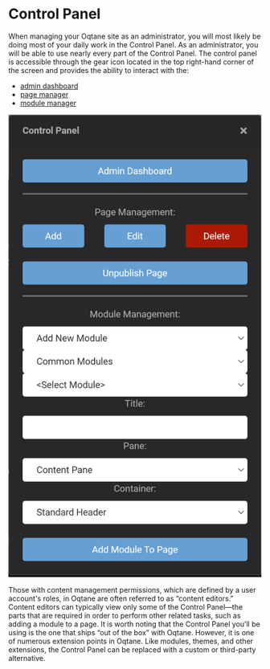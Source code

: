 # Control Panel

When managing your Oqtane site as an administrator, you will most likely be doing most of your daily work in the Control Panel. As an administrator, you will be able to use nearly every part of the Control Panel. The control panel is accessible through the gear icon located in the top right-hand corner of the screen and provides the ability to interact with the:

* [admin dashboard](../admin-dashboard/index.md)
* [page manager](control-page.md)
* [module manager](modules.md)

![control-panel](./assets/control-panel.png)

Those with content management permissions, which are defined by a user account's roles, in Oqtane are often referred to as “content editors.” Content editors can typically view only some of the Control Panel—the parts that are required in order to perform other related tasks, such as adding a module to a page.
It is worth noting that the Control Panel you’ll be using is the one that ships “out of the box” with Oqtane. However, it is one of numerous extension points in Oqtane. Like modules, themes, and other extensions, the Control Panel can be replaced with a custom or third-party alternative.